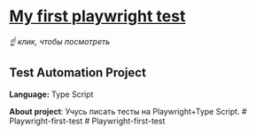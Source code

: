 # [My first playwright test](https://github.com/elenka9/my-first-playwright-test/blob/main/playwright.config.ts)

*☝️ клик, чтобы посмотреть*

## Test Automation Project

**Language:** Type Script

**About project**: Учусь писать тесты на Playwright+Type Script. 
#   P l a y w r i g h t - f i r s t - t e s t  
 #   P l a y w r i g h t - f i r s t - t e s t  
 